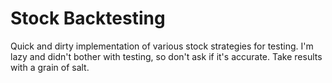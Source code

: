 # Stock Backtesting
Quick and dirty implementation of various stock strategies for testing.
I'm lazy and didn't bother with testing, so don't ask if it's accurate.
Take results with a grain of salt.

